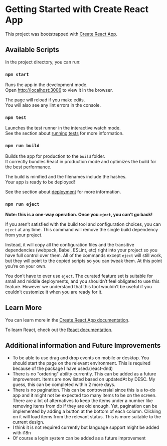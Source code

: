 # Getting Started with Create React App

This project was bootstrapped with [Create React App](https://github.com/facebook/create-react-app).

## Available Scripts

In the project directory, you can run:

### `npm start`

Runs the app in the development mode.\
Open [http://localhost:3006](http://localhost:3006) to view it in the browser.

The page will reload if you make edits.\
You will also see any lint errors in the console.

### `npm test`

Launches the test runner in the interactive watch mode.\
See the section about [running tests](https://facebook.github.io/create-react-app/docs/running-tests) for more information.

### `npm run build`

Builds the app for production to the `build` folder.\
It correctly bundles React in production mode and optimizes the build for the best performance.

The build is minified and the filenames include the hashes.\
Your app is ready to be deployed!

See the section about [deployment](https://facebook.github.io/create-react-app/docs/deployment) for more information.

### `npm run eject`

**Note: this is a one-way operation. Once you `eject`, you can’t go back!**

If you aren’t satisfied with the build tool and configuration choices, you can `eject` at any time. This command will remove the single build dependency from your project.

Instead, it will copy all the configuration files and the transitive dependencies (webpack, Babel, ESLint, etc) right into your project so you have full control over them. All of the commands except `eject` will still work, but they will point to the copied scripts so you can tweak them. At this point you’re on your own.

You don’t have to ever use `eject`. The curated feature set is suitable for small and middle deployments, and you shouldn’t feel obligated to use this feature. However we understand that this tool wouldn’t be useful if you couldn’t customize it when you are ready for it.

## Learn More

You can learn more in the [Create React App documentation](https://facebook.github.io/create-react-app/docs/getting-started).

To learn React, check out the [React documentation](https://reactjs.org/).

## Additional information and Future Improvements

- To be able to use drag and drop events on mobile or desktop. You should start the page on the relevant environment. This is required because of the package I have used.(react-dnd)
- There is no "ordering" ability currently. This can be added as a future improvement. Items are now listed based on updatedAt by DESC. My guess, this can be completed within 2 more days.
- There is no pagination. This can be controversial since this is a to-do app and it might not be expected too many items to be on the screen. There are a lot of alternatives to keep the items under a number like removing items from db if they are old enough. Yet, pagination can be implemented by adding a button at the bottom of each column. Clicking on it will load items from the relevant status. This is more suitable to the current design.
- I think it is not required currently but language support might be added with i18n
- Of course a login system can be added as a future improvement

